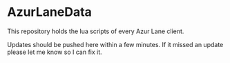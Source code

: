 # AzurLaneData

This repository holds the lua scripts of every Azur Lane client.

Updates should be pushed here within a few minutes. If it missed an update please let me know so I can fix it.

